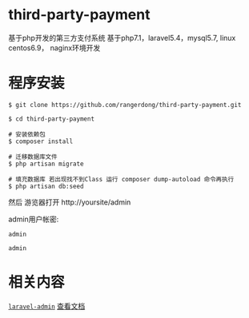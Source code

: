 # third-party-payment
基于php开发的第三方支付系统
基于php7.1，laravel5.4，mysql5.7, linux centos6.9， naginx环境开发

# 程序安装

```$bash
$ git clone https://github.com/rangerdong/third-party-payment.git

$ cd third-party-payment

# 安装依赖包
$ composer install 

# 迁移数据库文件
$ php artisan migrate  

# 填充数据库 若出现找不到Class 运行 composer dump-autoload 命令再执行
$ php artisan db:seed

```
然后 游览器打开 http://yoursite/admin 

admin用户帐密: 

`admin` 

`admin`

# 相关内容

[`laravel-admin`](https://github.com/z-song/laravel-admin.git)  [查看文档](http://laravel-admin.org/docs/#/zh)

  
  
 
